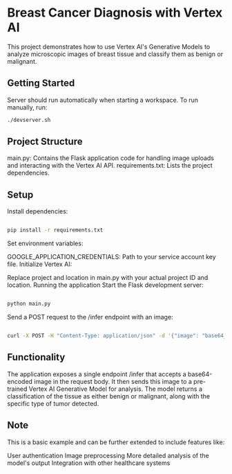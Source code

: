 # Breast Cancer Diagnosis with Vertex AI
This project demonstrates how to use Vertex AI's Generative Models to analyze microscopic images of breast tissue and classify them as benign or malignant.


## Getting Started

Server should run automatically when starting a workspace. To run manually, run:
```sh
./devserver.sh
```

## Project Structure

main.py: Contains the Flask application code for handling image uploads and interacting with the Vertex AI API.
requirements.txt: Lists the project dependencies.

## Setup

Install dependencies:

```Bash

pip install -r requirements.txt
```
Set environment variables:

GOOGLE_APPLICATION_CREDENTIALS: Path to your service account key file.
Initialize Vertex AI:

Replace project and location in main.py with your actual project ID and location.
Running the application
Start the Flask development server:

```Bash

python main.py
```

Send a POST request to the /infer endpoint with an image:

```Bash

curl -X POST -H "Content-Type: application/json" -d '{"image": "base64_encoded_image"}' http://localhost:8080/infer
```

## Functionality
The application exposes a single endpoint /infer that accepts a base64-encoded image in the request body. It then sends this image to a pre-trained Vertex AI Generative Model for analysis. The model returns a classification of the tissue as either benign or malignant, along with the specific type of tumor detected.

## Note
This is a basic example and can be further extended to include features like:

User authentication
Image preprocessing
More detailed analysis of the model's output
Integration with other healthcare systems